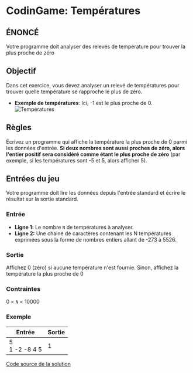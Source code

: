 # CodinGame: Températures

## ÉNONCÉ
Votre programme doit analyser des relevés de température pour trouver la plus proche de zéro

## Objectif
Dans cet exercice, vous devez analyser un relevé de températures pour trouver quelle température se rapproche le plus de zéro.

- **Exemple de températures**: Ici, -1 est le plus proche de 0.
![Températures](temperatures.png)

## Règles

Écrivez un programme qui affiche la température la plus proche de 0 parmi les données d'entrée. **Si deux nombres sont aussi proches de zéro, alors l'entier positif sera considéré comme étant le plus proche de zéro** (par exemple, si les températures sont -5 et 5, alors afficher 5).

## Entrées du jeu

Votre programme doit lire les données depuis l'entrée standard et écrire le résultat sur la sortie standard.

### Entrée
- **Ligne 1:** Le nombre `N` de températures à analyser.
- **Ligne 2:** Une chaine de caractères contenant les N températures exprimées sous la forme de nombres entiers allant de -273 à 5526.

### Sortie
Affichez 0 (zéro) si aucune température n'est fournie. Sinon, affichez la température la plus proche de 0
 
### Contraintes
0 < `N` < 10000 

### Exemple
Entrée | Sortie
------------ | -------------
5<br>1 -2 -8 4 5 | 1

[Code source de la solution](https://github.com/Kous92/CodinGame-Swift-FR-/blob/main/Puzzles%20classiques/Facile/Temp%C3%A9ratures/températures.swift)
